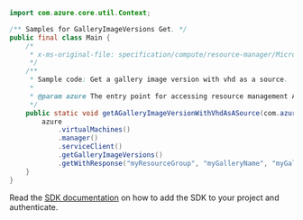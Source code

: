 ```java
import com.azure.core.util.Context;

/** Samples for GalleryImageVersions Get. */
public final class Main {
    /*
     * x-ms-original-file: specification/compute/resource-manager/Microsoft.Compute/stable/2021-10-01/examples/gallery/GetAGalleryImageVersionWithVhdAsSource.json
     */
    /**
     * Sample code: Get a gallery image version with vhd as a source.
     *
     * @param azure The entry point for accessing resource management APIs in Azure.
     */
    public static void getAGalleryImageVersionWithVhdAsASource(com.azure.resourcemanager.AzureResourceManager azure) {
        azure
            .virtualMachines()
            .manager()
            .serviceClient()
            .getGalleryImageVersions()
            .getWithResponse("myResourceGroup", "myGalleryName", "myGalleryImageName", "1.0.0", null, Context.NONE);
    }
}
```

Read the [SDK documentation](https://github.com/Azure/azure-sdk-for-java/blob/azure-resourcemanager_2.15.0/sdk/resourcemanager/azure-resourcemanager/README.md) on how to add the SDK to your project and authenticate.
